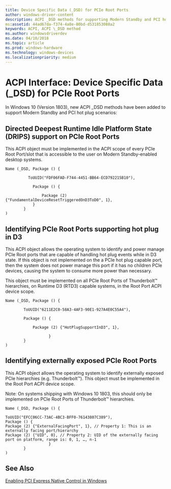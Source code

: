 ```yaml
---
title: Device Specific Data (_DSD) for PCIe Root Ports
author: windows-driver-content
description: ACPI _DSD methods for supporting Modern Standby and PCI hot plug scenarios
ms:assetid: 44ad67da-f374-4a8e-80bd-d531853088a2
keywords: ACPI, ACPI \_DSD method
ms.author: windowsdriverdev
ms.date: 04/10/2018
ms.topic: article
ms.prod: windows-hardware
ms.technology: windows-devices
ms.localizationpriority: medium
---
```


# ACPI Interface: Device Specific Data (_DSD) for PCIe Root Ports

In Windows 10 (Version 1803), new ACPI _DSD methods have been added to support Modern Standby and PCI hot plug scenarios:
## Directed Deepest Runtime Idle Platform State (DRIPS) support on PCIe Root Ports 

 This ACPI object must be implemented in the ACPI scope of every PCIe Root Port/slot that is accessible to the user on Modern Standby-enabled desktop systems. 

```
Name (_DSD, Package () {
 
          ToUUID("FDF06FAD-F744-4451-BB64-ECD792215B10"),
 
            Package () {
 
                Package (2) {"FundamentalDeviceResetTriggeredOnD3ToD0", 1},
            }
        }
) 
```

## Identifying PCIe Root Ports supporting hot plug in D3

This ACPI object allows the operating system to identify and power manage PCIe Root ports that are capable of handling hot plug events while in D3 state. If this object is not implemented on the a PCIe hot plug capable port, then the system does not power manage this port if it has no children PCIe devices, causing the system to consume more power than necessary.

This object must be implemented on all PCIe Root Ports of Thunderbolt™ hierarchies, on Runtime D3 (RTD3) capable systems, in the Root Port ACPI device scope.

```
Name (_DSD, Package () {  

        ToUUID("6211E2C0-58A3-4AF3-90E1-927A4E0C55A4"),  

        Package () {  

            Package (2) {"HotPlugSupportInD3", 1},  

                   }
        }
)
```

## Identifying externally exposed PCIe Root Ports

This ACPI object allows the operating system to identify externally exposed PCIe hierarchies (e.g. Thunderbolt™). This object must be implemented in the Root Port ACPI device scope.

Note: On systems shipping with Windows 10 1803, this should only be implemented on PCIe Root Ports of Thunderbolt™ hierarchies.

```
Name (_DSD, Package () {  

ToUUID("EFCC06CC-73AC-4BC3-BFF0-76143807C389"),
Package () {
Package (2) {"ExternalFacingPort", 1}, // Property 1: This is an externally facing port/hierarchy
Package (2) {"UID", 0}, // Property 2: UID of the externally facing port on platform, range is: 0, 1, …, n-1
                   }
        }
)

```
## See Also

[Enabling PCI Express Native Control in Windows](enabling-pci-express-native-control.md)
